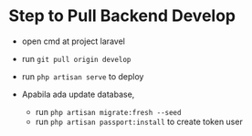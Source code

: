 # Step to Pull Backend Develop

* open cmd at project laravel
* run `git pull origin develop`
* run `php artisan serve` to deploy

* Apabila ada update database,
    * run `php artisan migrate:fresh --seed`
    * run `php artisan passport:install` to create token user
